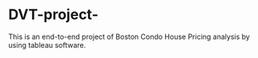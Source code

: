 # DVT-project-
This is an end-to-end project of Boston Condo House Pricing analysis by using tableau software.
